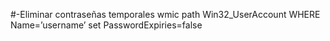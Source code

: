 #-Eliminar contraseñas temporales
wmic path Win32_UserAccount WHERE Name=’username’ set PasswordExpiries=false
